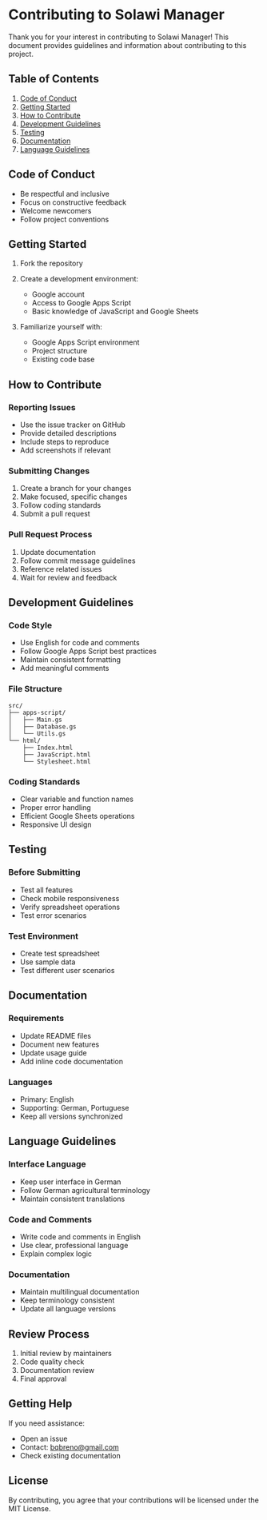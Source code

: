 # Contributing to Solawi Manager

Thank you for your interest in contributing to Solawi Manager! This document provides guidelines and information about contributing to this project.

## Table of Contents
1. [Code of Conduct](#code-of-conduct)
2. [Getting Started](#getting-started)
3. [How to Contribute](#how-to-contribute)
4. [Development Guidelines](#development-guidelines)
5. [Testing](#testing)
6. [Documentation](#documentation)
7. [Language Guidelines](#language-guidelines)

## Code of Conduct

- Be respectful and inclusive
- Focus on constructive feedback
- Welcome newcomers
- Follow project conventions

## Getting Started

1. Fork the repository
2. Create a development environment:
   - Google account
   - Access to Google Apps Script
   - Basic knowledge of JavaScript and Google Sheets

3. Familiarize yourself with:
   - Google Apps Script environment
   - Project structure
   - Existing code base

## How to Contribute

### Reporting Issues
- Use the issue tracker on GitHub
- Provide detailed descriptions
- Include steps to reproduce
- Add screenshots if relevant

### Submitting Changes
1. Create a branch for your changes
2. Make focused, specific changes
3. Follow coding standards
4. Submit a pull request

### Pull Request Process
1. Update documentation
2. Follow commit message guidelines
3. Reference related issues
4. Wait for review and feedback

## Development Guidelines

### Code Style
- Use English for code and comments
- Follow Google Apps Script best practices
- Maintain consistent formatting
- Add meaningful comments

### File Structure
```
src/
├── apps-script/
│   ├── Main.gs
│   ├── Database.gs
│   └── Utils.gs
└── html/
    ├── Index.html
    ├── JavaScript.html
    └── Stylesheet.html
```

### Coding Standards
- Clear variable and function names
- Proper error handling
- Efficient Google Sheets operations
- Responsive UI design

## Testing

### Before Submitting
- Test all features
- Check mobile responsiveness
- Verify spreadsheet operations
- Test error scenarios

### Test Environment
- Create test spreadsheet
- Use sample data
- Test different user scenarios

## Documentation

### Requirements
- Update README files
- Document new features
- Update usage guide
- Add inline code documentation

### Languages
- Primary: English
- Supporting: German, Portuguese
- Keep all versions synchronized

## Language Guidelines

### Interface Language
- Keep user interface in German
- Follow German agricultural terminology
- Maintain consistent translations

### Code and Comments
- Write code and comments in English
- Use clear, professional language
- Explain complex logic

### Documentation
- Maintain multilingual documentation
- Keep terminology consistent
- Update all language versions

## Review Process

1. Initial review by maintainers
2. Code quality check
3. Documentation review
4. Final approval

## Getting Help

If you need assistance:
- Open an issue
- Contact: bqbreno@gmail.com
- Check existing documentation

## License

By contributing, you agree that your contributions will be licensed under the MIT License.
